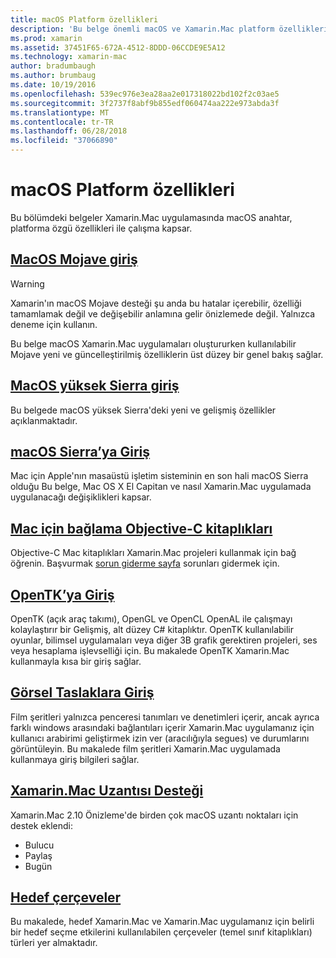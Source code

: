 ```yaml
---
title: macOS Platform özellikleri
description: 'Bu belge önemli macOS ve Xamarin.Mac platform özellikleri açıklamak kılavuzlara bağlantılar: OpenTK, film şeritleri, uzantıları ve daha fazlası.'
ms.prod: xamarin
ms.assetid: 37451F65-672A-4512-8DDD-06CCDE9E5A12
ms.technology: xamarin-mac
author: bradumbaugh
ms.author: brumbaug
ms.date: 10/19/2016
ms.openlocfilehash: 539ec976e3ea28aa2e017318022bd102f2c03ae5
ms.sourcegitcommit: 3f2737f8abf9b855edf060474aa222e973abda3f
ms.translationtype: MT
ms.contentlocale: tr-TR
ms.lasthandoff: 06/28/2018
ms.locfileid: "37066890"
---
```

# <a name="macos-platform-features"></a>macOS Platform özellikleri

Bu bölümdeki belgeler Xamarin.Mac uygulamasında macOS anahtar, platforma özgü özellikleri ile çalışma kapsar.

## <a name="introduction-to-macos-mojavemacplatformintroduction-to-macos-mojaveindexmd"></a>[MacOS Mojave giriş](~/mac/platform/introduction-to-macos-mojave/index.md)

> [!WARNING]
> Xamarin'ın macOS Mojave desteği şu anda bu hatalar içerebilir, özelliği tamamlamak değil ve değişebilir anlamına gelir önizlemede değil. Yalnızca deneme için kullanın.

Bu belge macOS Xamarin.Mac uygulamaları oluştururken kullanılabilir Mojave yeni ve güncelleştirilmiş özelliklerin üst düzey bir genel bakış sağlar.

## <a name="introduction-to-macos-high-sierramacplatformintroduction-to-macos-high-sierraindexmd"></a>[MacOS yüksek Sierra giriş](~/mac/platform/introduction-to-macos-high-sierra/index.md)

Bu belgede macOS yüksek Sierra'deki yeni ve gelişmiş özellikler açıklanmaktadır.

## <a name="introduction-to-macos-sierramacplatformintroduction-to-macos-sierraindexmd"></a>[macOS Sierra’ya Giriş](~/mac/platform/introduction-to-macos-sierra/index.md)

Mac için Apple'nın masaüstü işletim sisteminin en son hali macOS Sierra olduğu Bu belge, Mac OS X El Capitan ve nasıl Xamarin.Mac uygulamada uygulanacağı değişiklikleri kapsar.

## <a name="binding-objective-c-libraries-for-macbindingmd"></a>[Mac için bağlama Objective-C kitaplıkları](binding.md)

Objective-C Mac kitaplıkları Xamarin.Mac projeleri kullanmak için bağ öğrenin.
Başvurmak [sorun giderme sayfa](~/cross-platform/macios/binding/troubleshooting.md) sorunları gidermek için.

## <a name="introduction-to-opentkmacplatformopentkmd"></a>[OpenTK’ya Giriş](~/mac/platform/opentk.md)

OpenTK (açık araç takımı), OpenGL ve OpenCL OpenAL ile çalışmayı kolaylaştırır bir Gelişmiş, alt düzey C# kitaplıktır. OpenTK kullanılabilir oyunlar, bilimsel uygulamaları veya diğer 3B grafik gerektiren projeleri, ses veya hesaplama işlevselliği için. Bu makalede OpenTK Xamarin.Mac kullanmayla kısa bir giriş sağlar.

## <a name="introduction-to-storyboardsmacplatformstoryboardsindexmd"></a>[Görsel Taslaklara Giriş](~/mac/platform/storyboards/index.md)

Film şeritleri yalnızca penceresi tanımları ve denetimleri içerir, ancak ayrıca farklı windows arasındaki bağlantıları içerir Xamarin.Mac uygulamanız için kullanıcı arabirimi geliştirmek izin ver (aracılığıyla segues) ve durumlarını görüntüleyin. Bu makalede film şeritleri Xamarin.Mac uygulamada kullanmaya giriş bilgileri sağlar.

## <a name="xamarinmac-extension-supportmacplatformextensionsmd"></a>[Xamarin.Mac Uzantısı Desteği](~/mac/platform/extensions.md)

Xamarin.Mac 2.10 Önizleme'de birden çok macOS uzantı noktaları için destek eklendi:

- Bulucu
- Paylaş
- Bugün

## <a name="target-frameworksmacplatformtarget-frameworkmd"></a>[Hedef çerçeveler](~/mac/platform/target-framework.md)

Bu makalede, hedef Xamarin.Mac ve Xamarin.Mac uygulamanız için belirli bir hedef seçme etkilerini kullanılabilen çerçeveler (temel sınıf kitaplıkları) türleri yer almaktadır.
